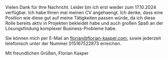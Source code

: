 
Vielen Dank für Ihre Nachricht. Leider bin ich erst wieder zum 17.10.2024 verfügbar. Ich habe Ihnen mal meinen CV angehaengt. Ich denke, dass eine Position wie diese gut auf meine Tätigkeiten passen würde, da ich diese Rolle bereits aktiv in Projekten bekleidet habe und auch großen Spaß an der Lösungsfindung komplexer Business-Probleme habe.

Sie können mich per E-Mail an florian@florian-kasper.com, sowie jederzeit telefonisch unter der Nummer 015167522873 erreichen.

Mit freundlichen Grüßen,
Florian Kasper